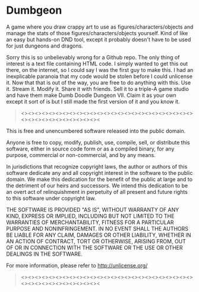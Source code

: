 # Dumbgeon
A game where you draw crappy art to use as figures/characters/objects and manage the stats of those figures/characters/objects yourself. Kind of like an easy but hands-on DND tool, except it probably doesn't have to be used for just dungeons and dragons.


Sorry this is so unbelievably wrong for a Github repo. The only thing of interest is a text file containing HTML code.
I simply wanted to get this out there, on the internet, so I could say I was the first guy to make this.
I had an inexplicable paranoia that my code would be stolen before I could unlicense it.
Now that that is out of the way, you are free to do anything with this.
Use it. Stream it. Modify it. Share it with friends. Sell it to a triple-A game studio and have them make Dumb Doodle Dungeon VII. Claim it as your own except it sort of is but I still made the first version of it and you know it.


><><><><><><><><><><><><><><><><><><><><><><><><><><><><><><><><><><><><><

This is free and unencumbered software released into the public domain.

Anyone is free to copy, modify, publish, use, compile, sell, or
distribute this software, either in source code form or as a compiled
binary, for any purpose, commercial or non-commercial, and by any
means.

In jurisdictions that recognize copyright laws, the author or authors
of this software dedicate any and all copyright interest in the
software to the public domain. We make this dedication for the benefit
of the public at large and to the detriment of our heirs and
successors. We intend this dedication to be an overt act of
relinquishment in perpetuity of all present and future rights to this
software under copyright law.

THE SOFTWARE IS PROVIDED "AS IS", WITHOUT WARRANTY OF ANY KIND,
EXPRESS OR IMPLIED, INCLUDING BUT NOT LIMITED TO THE WARRANTIES OF
MERCHANTABILITY, FITNESS FOR A PARTICULAR PURPOSE AND NONINFRINGEMENT.
IN NO EVENT SHALL THE AUTHORS BE LIABLE FOR ANY CLAIM, DAMAGES OR
OTHER LIABILITY, WHETHER IN AN ACTION OF CONTRACT, TORT OR OTHERWISE,
ARISING FROM, OUT OF OR IN CONNECTION WITH THE SOFTWARE OR THE USE OR
OTHER DEALINGS IN THE SOFTWARE.

For more information, please refer to <http://unlicense.org/>

><><><><><><><><><><><><><><><><><><><><><><><><><><><><><><><><><><><><><
